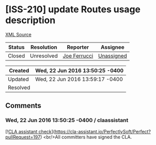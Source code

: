# [ISS-210] update Routes usage description

[XML Source](../xml/ISS-210.xml)
<p></p>





Status|Resolution|Reporter|Assignee
------|----------|--------|--------
Closed|Unresolved|[Joe Ferrucci](JoeFerrucci)|[Unassigned]($-1)





Created|Wed, 22 Jun 2016 13:50:25 -0400
-------|--------------
Updated|Wed, 22 Jun 2016 13:59:17 -0400
Resolved|


## Comments




### Wed, 22 Jun 2016 13:50:25 -0400 / claassistant 

<p><p>[!<a href="https://cla-assistant.io/pull/badge/signed" class="external-link" rel="nofollow">CLA assistant check</a>](<a href="https://cla-assistant.io/PerfectlySoft/Perfect?pullRequest=197" class="external-link" rel="nofollow">https://cla-assistant.io/PerfectlySoft/Perfect?pullRequest=197</a>) &lt;br/&gt;All committers have signed the CLA.</p></p>


